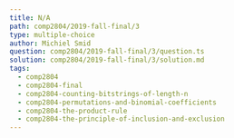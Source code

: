 ```yaml
---
title: N/A
path: comp2804/2019-fall-final/3
type: multiple-choice
author: Michiel Smid
question: comp2804/2019-fall-final/3/question.ts
solution: comp2804/2019-fall-final/3/solution.md
tags:
  - comp2804
  - comp2804-final
  - comp2804-counting-bitstrings-of-length-n
  - comp2804-permutations-and-binomial-coefficients
  - comp2804-the-product-rule
  - comp2804-the-principle-of-inclusion-and-exclusion
---
```

